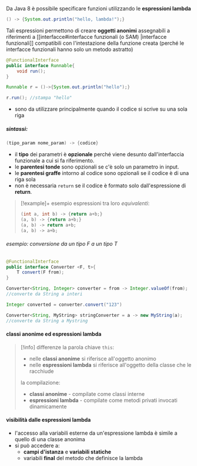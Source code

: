 Da Java 8 è possibile specificare funzioni utilizzando le **espressioni lambda**
```java
() -> {System.out.println("hello, lambda!");}
```

Tali espressioni permettono di creare **oggetti anonimi** assegnabili a riferimenti a [[interfacce#interfacce funzionali (o SAM) |interfacce funzionali]] compatibili con l'intestazione della funzione creata (perché le interfacce funzionali hanno solo un metodo astratto)
```java
@FunctionalInterface
public interface Runnable{
	void run();
}

Runnable r = ()->{System.out.println("hello");}

r.run(); //stampa "hello"
```

- sono da utilizzare principalmente quando il codice si scrive su una sola riga
##### sintassi:
```java
(tipo_param nome_param) -> {codice}
```
- il **tipo** dei parametri è **opzionale** perché viene desunto dall'interfaccia funzionale a cui si fa riferimento.
- le **parentesi tonde** sono opzionali se c'è solo un parametro in input.
- le **parentesi graffe** intorno al codice sono opzionali se il codice è di una riga sola
- non è necessaria `return` se il codice è formato solo dall'espressione di **return**.

>[!example]+ esempio
>espressioni tra loro *equivalenti*:
>```java
>(int a, int b) -> {return a+b;}
>(a, b) -> {return a+b;}
>(a, b) -> return a+b;
>(a, b) -> a+b;
>```

###### esempio: conversione da un tipo F a un tipo T
```java
@FunctionalInterface
public interface Converter <F, t>{
	T convert(F from);
}

Converter<String, Integer> converter = from -> Integer.valueOf(from); 
//converte da String a interi

Integer converted = converter.convert("123")

Converter<String, MyString> stringConverter = a -> new MyString(a);
//converte da String a Mystring
```

#### classi anonime ed espressioni lambda
>[!info] differenze
>la parola chiave `this`:
>- nelle **classi anonime** si riferisce all'oggetto anonimo
>- nelle **espressioni lambda** si riferisce all'oggetto della classe che le racchiude
> 
>la compilazione:
>- **classi anonime** - compilate come classi interne
>- **espressioni lambda** - compilate come metodi privati invocati dinamicamente

#### visibilità dalle espressioni lambda
- l'accesso alla variabili esterne da un'espressione lambda è simile a quello di una classe anonima
- si può accedere a:
	- **campi d'istanza** e **variabili statiche**
	- variabili **final** del metodo che definisce la lambda